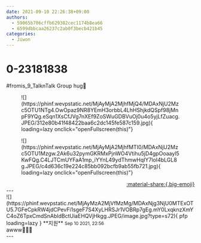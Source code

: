 ```yaml
---
date: 2021-09-10 22:26:38+09:00
authors:
  - 59065b706cffb629382cec1174b8ea66
  - 6599dbbcaa26237c2ab0f3becb421b45
categories:
  - Jiwon
---
```


# 0-23181838

<div class="post-container" markdown="1">
<div class="content-container md-sidebar__scrollwrap" markdown="1">

\#fromis_9_TalknTalk Group hug💖
<figure markdown="1">
![](https://phinf.wevpstatic.net/MjAyMjA2MjhfMjQ4/MDAxNjU2Mzc5OTU1NTg4.OwOpaz9NR8YEmH3orbbL4LhHShjkdQSpf98jMnpF9YQg.eSqn1XsCfJVg7nXEf9ZoSWuGDBVuOj0u4o5yjLfZuacg.JPEG/312e80b41f48422baa6c2dc145fe587c159.jpg){ loading=lazy onclick="openFullscreen(this)"}
</figure>

<figure markdown="1">
![](https://phinf.wevpstatic.net/MjAyMjA2MjhfMTI0/MDAxNjU2Mzc5OTU1Mzgw.2Ak6u32pymGKRMxPjnWO4Vtihu5jD4gpOoaayl5KwFQg.C4LJTCmUYFaA1mp_iYYnL49ydThmwHqIY7loI4bLGL8g.JPEG/c4d636c19e224c85bb092bcfb9ab55fb721.jpg){ loading=lazy onclick="openFullscreen(this)"}
</figure>


</div>
</div>

<div style="text-align: right;" markdown="1">
<a href="https://weverse.io/fromis9/fanpost/0-23181838" style="text-align: right;">:material-share:{.big-emoji}</a>
</div>
---

<div class="comments-container md-sidebar__scrollwrap" markdown="1">
<div class="comment" markdown="1">
<div class='id-container' markdown="1">
![](https://phinf.wevpstatic.net/MjAyMzA2MjVfMzMg/MDAxNjg3NjU0MTExOTU5.7GFeCpkRW4jdCPevFi1sgeF7S4XyLHRSJr1VOBRp7gEg.mY0LxqknzXmYC4oZ6TpxCmdSnAbldBctUiaEHQVjHkgg.JPEG/image.jpg?type=s72){ pfp loading=lazy }
**<span class="artist">지원</span>** <small>Sep 10 2021, 22:56</small><br>
</div>
<div class='comment-body' markdown="1">
awww🥰🥰🥺
</div>
</div>
</div>
---
